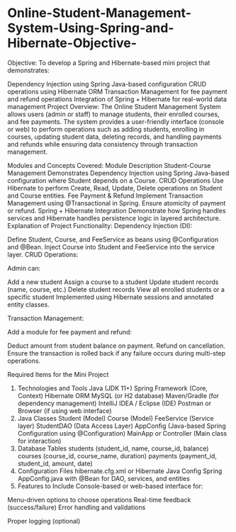 # Online-Student-Management-System-Using-Spring-and-Hibernate-Objective-
Objective:
To develop a Spring and Hibernate-based mini project that demonstrates:

Dependency Injection using Spring Java-based configuration
CRUD operations using Hibernate ORM
Transaction Management for fee payment and refund operations
Integration of Spring + Hibernate for real-world data management
Project Overview:
The Online Student Management System allows users (admin or staff) to manage students, their enrolled courses, and fee payments. The system provides a user-friendly interface (console or web) to perform operations such as adding students, enrolling in courses, updating student data, deleting records, and handling payments and refunds while ensuring data consistency through transaction management.

Modules and Concepts Covered:
Module	Description
Student-Course Management	Demonstrates Dependency Injection using Spring Java-based configuration where Student depends on a Course.
CRUD Operations	Use Hibernate to perform Create, Read, Update, Delete operations on Student and Course entities.
Fee Payment & Refund	Implement Transaction Management using @Transactional in Spring. Ensure atomicity of payment or refund.
Spring + Hibernate Integration	Demonstrate how Spring handles services and Hibernate handles persistence logic in layered architecture.
Explanation of Project Functionality:
Dependency Injection (DI):

Define Student, Course, and FeeService as beans using @Configuration and @Bean.
Inject Course into Student and FeeService into the service layer.
CRUD Operations:

Admin can:

Add a new student
Assign a course to a student
Update student records (name, course, etc.)
Delete student records
View all enrolled students or a specific student
Implemented using Hibernate sessions and annotated entity classes.

Transaction Management:

Add a module for fee payment and refund:

Deduct amount from student balance on payment.
Refund on cancellation.
Ensure the transaction is rolled back if any failure occurs during multi-step operations.

Required Items for the Mini Project
1. Technologies and Tools
Java (JDK 11+)
Spring Framework (Core, Context)
Hibernate ORM
MySQL (or H2 database)
Maven/Gradle (for dependency management)
IntelliJ IDEA / Eclipse (IDE)
Postman or Browser (if using web interface)
2. Java Classes
Student (Model)
Course (Model)
FeeService (Service layer)
StudentDAO (Data Access Layer)
AppConfig (Java-based Spring Configuration using @Configuration)
MainApp or Controller (Main class for interaction)
3. Database Tables
students (student_id, name, course_id, balance)
courses (course_id, course_name, duration)
payments (payment_id, student_id, amount, date)
4. Configuration Files
hibernate.cfg.xml or Hibernate Java Config
Spring AppConfig.java with @Bean for DAO, services, and entities
5. Features to Include
Console-based or web-based interface for:

Menu-driven options to choose operations
Real-time feedback (success/failure)
Error handling and validations

Proper logging (optional)
